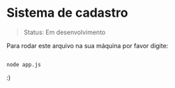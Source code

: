 <h1> Sistema de cadastro </h1>

> Status: Em desenvolvimento

Para rodar este arquivo na sua máquina por favor digite:
```

node app.js

```

:)
